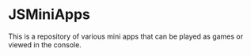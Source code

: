 # JSMiniApps
This is  a repository of various mini apps that can be played as games or viewed in the console.
